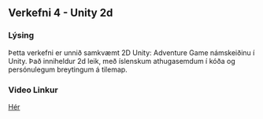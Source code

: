 ## Verkefni 4 - Unity 2d 
### Lýsing
Þetta verkefni er unnið samkvæmt 2D Unity: Adventure Game námskeiðinu í Unity. Það inniheldur 2d leik, með íslenskum athugasemdum í kóða og persónulegum breytingum á tilemap.

### Video Linkur
[Hér](https://youtu.be/5wlOLhW8-W4)
